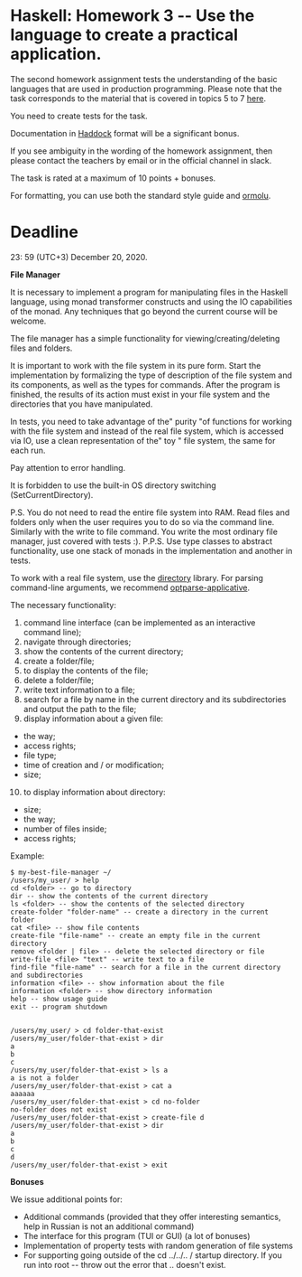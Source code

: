 # **Haskell: Homework 3 -- Use the language to create a practical application.**

The second homework assignment tests the understanding of the basic languages that are used in production programming. Please note that the task corresponds to the material that is covered in topics 5 to 7 [here](https://github.com/jagajaga/FP-Course-ITMO).

You need to create tests for the task.

Documentation in [Haddock](https://www.haskell.org/haddock/) format will be a significant bonus.

If you see ambiguity in the wording of the homework assignment, then please contact the teachers by email or in the official channel in slack.

The task is rated at a maximum of 10 points + bonuses.

For formatting, you can use both the standard style guide and [ormolu](https://hackage.haskell.org/package/ormolu).

# **Deadline**

23: 59 (UTC+3) December 20, 2020.

**File Manager**

It is necessary to implement a program for manipulating files in the Haskell language, using monad transformer constructs and using the IO capabilities of the monad. Any techniques that go beyond the current course will be welcome.

The file manager has a simple functionality for viewing/creating/deleting files and folders.

It is important to work with the file system in its pure form. Start the implementation by formalizing the type of description of the file system and its components, as well as the types for commands. After the program is finished, the results of its action must exist in your file system and the directories that you have manipulated.

In tests, you need to take advantage of the&quot; purity &quot;of functions for working with the file system and instead of the real file system, which is accessed via IO, use a clean representation of the&quot; toy &quot; file system, the same for each run.

Pay attention to error handling.

It is forbidden to use the built-in OS directory switching (SetCurrentDirectory).

P.S. You do not need to read the entire file system into RAM. Read files and folders only when the user requires you to do so via the command line. Similarly with the write to file command. You write the most ordinary file manager, just covered with tests :). P.P.S. Use type classes to abstract functionality, use one stack of monads in the implementation and another in tests.

To work with a real file system, use the [directory](https://hackage.haskell.org/package/directory-1.3.6.1) library. For parsing command-line arguments, we recommend [optparse-applicative](https://hackage.haskell.org/package/optparse-applicative).

The necessary functionality:

1. command line interface (can be implemented as an interactive command line);
2. navigate through directories;
3. show the contents of the current directory;
4. create a folder/file;
5. to display the contents of the file;
6. delete a folder/file;
7. write text information to a file;
8. search for a file by name in the current directory and its subdirectories and output the path to the file;
9. display information about a given file:
  - the way;
  - access rights;
  - file type;
  - time of creation and / or modification;
  - size;
10. to display information about directory:
  - size;
  - the way;
  - number of files inside;
  - access rights;

Example:
```
$ my-best-file-manager ~/
/users/my_user/ > help
cd <folder> -- go to directory
dir -- show the contents of the current directory
ls <folder> -- show the contents of the selected directory
create-folder "folder-name" -- create a directory in the current folder
cat <file> -- show file contents
create-file "file-name" -- create an empty file in the current directory
remove <folder | file> -- delete the selected directory or file
write-file <file> "text" -- write text to a file
find-file "file-name" -- search for a file in the current directory and subdirectories
information <file> -- show information about the file
information <folder> -- show directory information
help -- show usage guide
exit -- program shutdown


/users/my_user/ > cd folder-that-exist
/users/my_user/folder-that-exist > dir
a
b
c
/users/my_user/folder-that-exist > ls a
a is not a folder
/users/my_user/folder-that-exist > cat a
aaaaaa
/users/my_user/folder-that-exist > cd no-folder
no-folder does not exist
/users/my_user/folder-that-exist > create-file d
/users/my_user/folder-that-exist > dir
a
b
c
d
/users/my_user/folder-that-exist > exit
```

**Bonuses**

We issue additional points for:

- Additional commands (provided that they offer interesting semantics, help in Russian is not an additional command)
- The interface for this program (TUI or GUI) (a lot of bonuses)
- Implementation of property tests with random generation of file systems
- For supporting going outside of the cd ../../.. / startup directory. If you run into root -- throw out the error that .. doesn&#39;t exist.
